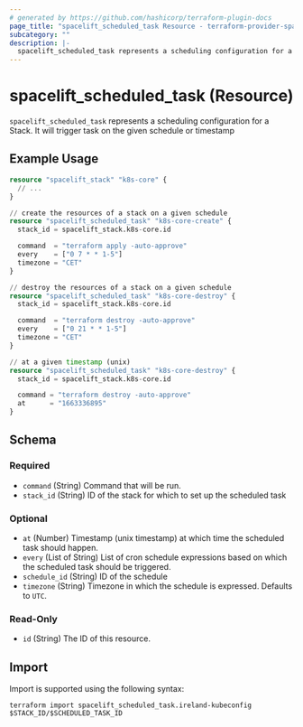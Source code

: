 ```yaml
---
# generated by https://github.com/hashicorp/terraform-plugin-docs
page_title: "spacelift_scheduled_task Resource - terraform-provider-spacelift"
subcategory: ""
description: |-
  spacelift_scheduled_task represents a scheduling configuration for a Stack. It will trigger task on the given schedule or timestamp
---
```


# spacelift_scheduled_task (Resource)

`spacelift_scheduled_task` represents a scheduling configuration for a Stack. It will trigger task on the given schedule or timestamp

## Example Usage

```terraform
resource "spacelift_stack" "k8s-core" {
  // ...
}

// create the resources of a stack on a given schedule
resource "spacelift_scheduled_task" "k8s-core-create" {
  stack_id = spacelift_stack.k8s-core.id

  command  = "terraform apply -auto-approve"
  every    = ["0 7 * * 1-5"]
  timezone = "CET"
}

// destroy the resources of a stack on a given schedule
resource "spacelift_scheduled_task" "k8s-core-destroy" {
  stack_id = spacelift_stack.k8s-core.id

  command  = "terraform destroy -auto-approve"
  every    = ["0 21 * * 1-5"]
  timezone = "CET"
}

// at a given timestamp (unix)
resource "spacelift_scheduled_task" "k8s-core-destroy" {
  stack_id = spacelift_stack.k8s-core.id

  command = "terraform destroy -auto-approve"
  at      = "1663336895"
}
```

<!-- schema generated by tfplugindocs -->
## Schema

### Required

- `command` (String) Command that will be run.
- `stack_id` (String) ID of the stack for which to set up the scheduled task

### Optional

- `at` (Number) Timestamp (unix timestamp) at which time the scheduled task should happen.
- `every` (List of String) List of cron schedule expressions based on which the scheduled task should be triggered.
- `schedule_id` (String) ID of the schedule
- `timezone` (String) Timezone in which the schedule is expressed. Defaults to `UTC`.

### Read-Only

- `id` (String) The ID of this resource.

## Import

Import is supported using the following syntax:

```shell
terraform import spacelift_scheduled_task.ireland-kubeconfig $STACK_ID/$SCHEDULED_TASK_ID
```

